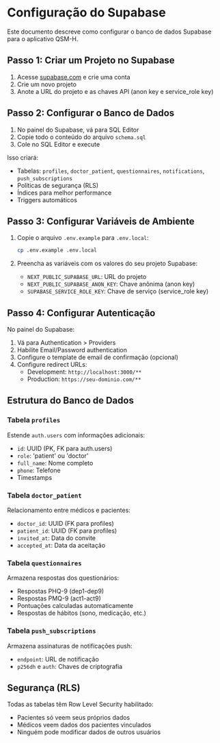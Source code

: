 # Configuração do Supabase

Este documento descreve como configurar o banco de dados Supabase para o aplicativo QSM-H.

## Passo 1: Criar um Projeto no Supabase

1. Acesse [supabase.com](https://supabase.com) e crie uma conta
2. Crie um novo projeto
3. Anote a URL do projeto e as chaves API (anon key e service_role key)

## Passo 2: Configurar o Banco de Dados

1. No painel do Supabase, vá para SQL Editor
2. Copie todo o conteúdo do arquivo `schema.sql`
3. Cole no SQL Editor e execute

Isso criará:
- Tabelas: `profiles`, `doctor_patient`, `questionnaires`, `notifications`, `push_subscriptions`
- Políticas de segurança (RLS)
- Índices para melhor performance
- Triggers automáticos

## Passo 3: Configurar Variáveis de Ambiente

1. Copie o arquivo `.env.example` para `.env.local`:
   ```bash
   cp .env.example .env.local
   ```

2. Preencha as variáveis com os valores do seu projeto Supabase:
   - `NEXT_PUBLIC_SUPABASE_URL`: URL do projeto
   - `NEXT_PUBLIC_SUPABASE_ANON_KEY`: Chave anônima (anon key)
   - `SUPABASE_SERVICE_ROLE_KEY`: Chave de serviço (service_role key)

## Passo 4: Configurar Autenticação

No painel do Supabase:

1. Vá para Authentication > Providers
2. Habilite Email/Password authentication
3. Configure o template de email de confirmação (opcional)
4. Configure redirect URLs:
   - Development: `http://localhost:3000/**`
   - Production: `https://seu-dominio.com/**`

## Estrutura do Banco de Dados

### Tabela `profiles`
Estende `auth.users` com informações adicionais:
- `id`: UUID (PK, FK para auth.users)
- `role`: 'patient' ou 'doctor'
- `full_name`: Nome completo
- `phone`: Telefone
- Timestamps

### Tabela `doctor_patient`
Relacionamento entre médicos e pacientes:
- `doctor_id`: UUID (FK para profiles)
- `patient_id`: UUID (FK para profiles)
- `invited_at`: Data do convite
- `accepted_at`: Data da aceitação

### Tabela `questionnaires`
Armazena respostas dos questionários:
- Respostas PHQ-9 (dep1-dep9)
- Respostas PMQ-9 (act1-act9)
- Pontuações calculadas automaticamente
- Respostas de hábitos (sono, medicação, etc.)

### Tabela `push_subscriptions`
Armazena assinaturas de notificações push:
- `endpoint`: URL de notificação
- `p256dh` e `auth`: Chaves de criptografia

## Segurança (RLS)

Todas as tabelas têm Row Level Security habilitado:
- Pacientes só veem seus próprios dados
- Médicos veem dados dos pacientes vinculados
- Ninguém pode modificar dados de outros usuários
